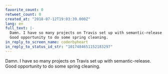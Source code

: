 ```yaml
---
favorite_count: 0
retweet_count: 0
created_at: "2018-07-12T19:03:39.000Z"
lang: en
full_text: |-
  Damn. I have so many projects on Travis set up with semantic-release.
  Good opportunity to do some spring cleaning.
in_reply_to_screen_name: coderbyheart
in_reply_to_status_id_str: "1017484651152183297"
---
```


Damn. I have so many projects on Travis set up with semantic-release. Good
opportunity to do some spring cleaning.
